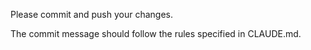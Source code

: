 Please commit and push your changes.

The commit message should follow the rules specified in CLAUDE.md.

